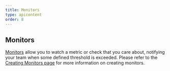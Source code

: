 ```yaml
---
title: Monitors
type: apicontent
order: 8
---
```

## Monitors
[Monitors](/monitors/) allow you to watch a metric or check that you care about, notifying your team when some defined threshold is exceeded. Please refer to the [Creating Monitors page](/monitors/monitor_types) for more information on creating monitors.
